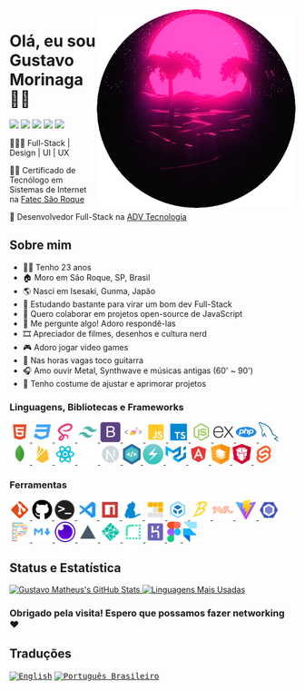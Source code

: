 <!-- markdownlint-disable MD014 -->
<!-- markdownlint-disable MD026 -->
<!-- markdownlint-disable MD033 -->
<!-- markdownlint-disable MD041 -->

<img align="right" width="350" height="350" src="../img/synth-circle.webp">

# Olá, eu sou Gustavo Morinaga 🤟🏼

[<img src="https://img.shields.io/badge/💻_ver_website-100F10.svg?style=for-the-badge&logoColor=white">](https://gustavomorinaga.dev)
[<img src="https://img.shields.io/badge/linkedin-%230077B5.svg?&style=for-the-badge&logo=linkedin&logoColor=white" />](https://www.linkedin.com/in/gustavomorinaga)
[<img src="https://img.shields.io/badge/instagram-%23E4405F.svg?&style=for-the-badge&logo=instagram&logoColor=white">](https://www.instagram.com/gustavomorinaga)
[<img src="https://img.shields.io/badge/facebook-%231877F2.svg?&style=for-the-badge&logo=facebook&logoColor=white">](https://www.facebook.com/gustavomorinaga)
[<img src="https://img.shields.io/badge/Gmail-D14836?style=for-the-badge&logo=gmail&logoColor=white">](mailto:me@gustavomorinaga.dev)

👨🏻‍💻 Full-Stack | Design | UI | UX

👨‍🎓 Certificado de Tecnólogo em Sistemas de Internet na [Fatec São Roque](https://www.fatecsaoroque.edu.br)

💼 Desenvolvedor Full-Stack na [ADV Tecnologia](https://www.advtecnologia.com.br)

## Sobre mim

- 🧑🏻 Tenho 23 anos
- 🏠 Moro em São Roque, SP, Brasil
- 🌎 Nasci em Isesaki, Gunma, Japão
- 🌱 Estudando bastante para virar um bom dev Full-Stack
- 👯 Quero colaborar em projetos open-source de JavaScript
- 💬 Me pergunte algo! Adoro respondê-las
- 🎞️ Apreciador de filmes, desenhos e cultura nerd
- 🎮 Adoro jogar video games
- 🎸 Nas horas vagas toco guitarra
- 🎧 Amo ouvir Metal, Synthwave e músicas antigas (60' ~ 90')
- 💎 Tenho costume de ajustar e aprimorar projetos

### Linguagens, Bibliotecas e Frameworks

<div>
 <a href="https://developer.mozilla.org/pt-BR/docs/Web/HTML">
  <img height="36" title="HTML" src="../icons/html.svg">
 </a>
 <a href="https://developer.mozilla.org/pt-BR/docs/Web/CSS">
  <img height="36" title="CSS" src="../icons/css.svg">
 </a>
 <a href="https://sass-lang.com">
  <img height="36" title="Sass" src="../icons/sass.svg">
 </a>
 <a href="https://tailwindcss.com">
  <img height="36" title="Tailwind CSS" src="../icons/tailwindcss.svg">
 </a>
 <a href="https://getbootstrap.com">
  <img height="36" title="Bootstrap" src="../icons/bootstrap-plain.svg">
 </a>
 <a href="https://styled-components.com">
  <img height="36" title="styled-components" src="../icons/styled-components.png">
 </a>
 <a href="https://developer.mozilla.org/pt-BR/docs/Web/JavaScript">
  <img height="36" title="JavaScript" src="../icons/javascript.svg">
 </a>
 <a href="https://www.typescriptlang.org">
  <img height="36" title="TypeScript" src="../icons/typescript.svg">
 </a>
 <a href="https://nodejs.org">
  <img height="36" title="Node.js" src="../icons/nodejs.svg">
 </a>
 <a href="https://expressjs.com">
  <img height="36" title="Express" src="../icons/express-original.svg">
 </a>
 <a href="https://www.php.net">
  <img height="36" title="PHP" src="../icons/php.svg">
 </a>
 <a href="https://www.mysql.com">
  <img height="36" title="MySQL" src="../icons/mysql-original.svg">
 </a>
 <a href="https://www.mongodb.com">
  <img height="36" title="MongoDB" src="../icons/mongodb-original.svg">
 </a>
 <a href="https://firebase.google.com">
  <img height="36" title="Firebase" src="../icons/firebase.svg">
 </a>
 <a href="https://reactjs.org">
  <img height="36" title="React" src="../icons/react.svg">
 </a>
 <a href="https://expo.io">
  <img height="36" title="Expo" src="../icons/expo.png">
 </a>
 <a href="https://nextjs.org">
  <img height="36" title="Next.js" src="../icons/next.svg">
 </a>
 <a href="https://nativebase.io">
  <img height="36" title="NativeBase" src="../icons/native-base.svg">
 </a>
 <a href="https://chakra-ui.com">
  <img height="36" title="Chakra-UI" src="../icons/chakra-ui.svg">
 </a>
 <a href="https://mui.com">
  <img height="36" title="Material UI" src="../icons/mui.svg">
 </a>
 <a href="https://angular.io">
  <img height="36" title="Angular" src="../icons/angular.svg">
 </a>
 <a href="https://material.angular.io">
  <img height="36" title="Angular Material" src="../icons/angular-material.svg">
 </a>
 <a href="https://www.primefaces.org/primeng">
  <img height="36" title="PrimeNG" src="../icons/primeng.svg">
 </a>
 <a href="https://kit.svelte.dev">
  <img height="36" title="SvelteKit" src="../icons/svelte.svg">
 </a>
</div>

### Ferramentas

<div>
 <a href="https://git-scm.com">
   <img height="36" title="Git" src="../icons/git.svg">
 </a>
 <a href="https://github.com">
   <img height="36" title="GitHub" src="../icons/github.svg">
 </a>
 <a href="https://docs.microsoft.com/pt-br/windows/terminal">
  <img height="36" title="Terminal" src="../icons/terminal.png">
 </a>
 <a href="https://code.visualstudio.com">
   <img height="36" title="Visual Studio Code" src="../icons/vscode.svg">
 </a>
 <a href="https://www.npmjs.com">
   <img height="36" title="npm" src="../icons/npm.svg">
 </a>
 <a href="https://yarnpkg.com">
   <img height="36" title="Yarn" src="../icons/yarn.svg">
 </a>
 <a href="https://pnpm.io">
   <img height="36" title="pnpm" src="../icons/pnpm.svg">
 </a>
 <a href="https://webpack.js.org">
   <img height="36" title="Webpack" src="../icons/webpack.svg">
 </a>
 <a href="https://babeljs.io">
   <img height="36" title="Babel" src="../icons/babel.svg">
 </a>
 <a href="https://swc.rs">
   <img height="36" title="SWC" src="../icons/swc.svg">
 </a>
 <a href="https://vitejs.dev">
   <img height="36" title="Vite" src="../icons/vite.svg">
 </a>
 <a href="https://eslint.org">
   <img height="36" title="ESLint" src="../icons/eslint.svg">
 </a>
 <a href="https://prettier.io">
   <img height="36" title="Prettier" src="../icons/prettier.svg">
 </a>
 <a href="https://www.markdownguide.org">
   <img height="36" title="Markdown" src="../icons/markdown.svg">
 </a>
 <a href="https://insomnia.rest">
   <img height="36" title="Insomnia" src="../icons/insomnia.png">
 </a>
 <a href="https://vercel.com">
   <img height="36" title="Vercel" src="../icons/vercel_light.svg">
 </a>
 <a href="https://www.netlify.com/">
   <img height="36" title="Netlify" src="../icons/netlify.svg">
 </a>
 <a href="https://render.com">
   <img height="36" title="Render" src="../icons/render.svg">
 </a>
 <a href="https://heroku.com">
   <img height="36" title="Heroku" src="../icons/heroku.svg">
 </a>
 <a href="https://figma.com">
   <img height="36" title="Figma" src="../icons/figma.svg">
 </a>
 <a href="https://framer.com">
   <img height="36" title="Framer" src="../icons/framer.png">
 </a>
</div>

## Status e Estatística

<a href="https://github.com/anuraghazra/github-readme-stats" title="Estatísticas do GitHub">
  <img width="450px" src="https://github-readme-stats.vercel.app/api?username=gustavomorinaga&hide=issues&theme=radical&show_icons=true&count_private=true&include_all_commits=true&line_height=24.5&hide_border=true" alt="Gustavo Matheus's GitHub Stats" />
</a>
<a href="https://github.com/anuraghazra/github-readme-stats" title="Most Used Languages">
  <img width="290px" src="https://github-readme-stats.vercel.app/api/top-langs/?username=gustavomorinaga&layout=compact&theme=radical&hide_border=true"
 alt="Linguagens Mais Usadas" />
</a>

### Obrigado pela visita! Espero que possamos fazer networking ❤️

## Traduções

<kbd>[<img title="English" alt="English" src="https://flagicons.lipis.dev/flags/4x3/us.svg" width="22">](../README.md)</kbd>
<kbd>[<img title="Português Brasileiro" alt="Português Brasileiro" src="https://flagicons.lipis.dev/flags/4x3/br.svg" width="22">](./README.pt-BR.md)</kbd>

